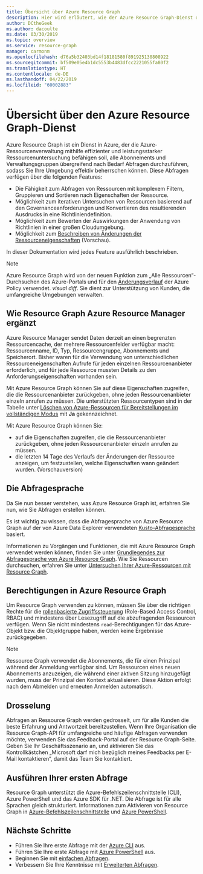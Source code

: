 ```yaml
---
title: Übersicht über Azure Resource Graph
description: Hier wird erläutert, wie der Azure Resource Graph-Dienst das komplexe bedarfsabhängige Abfragen von Ressourcen ermöglicht.
author: DCtheGeek
ms.author: dacoulte
ms.date: 03/30/2019
ms.topic: overview
ms.service: resource-graph
manager: carmonm
ms.openlocfilehash: d76a5b32403bd14f18181580f891925130808922
ms.sourcegitcommit: bf509e05e4b1dc5553b4483dfcc2221055fa80f2
ms.translationtype: HT
ms.contentlocale: de-DE
ms.lasthandoff: 04/22/2019
ms.locfileid: "60002883"
---
```

# <a name="overview-of-the-azure-resource-graph-service"></a>Übersicht über den Azure Resource Graph-Dienst

Azure Resource Graph ist ein Dienst in Azure, der die Azure-Ressourcenverwaltung mithilfe effizienter und leistungsstarker Ressourcenuntersuchung befähigen soll, alle Abonnements und Verwaltungsgruppen übergreifend nach Bedarf Abfragen durchzuführen, sodass Sie Ihre Umgebung effektiv beherrschen können. Diese Abfragen verfügen über die folgenden Features:

- Die Fähigkeit zum Abfragen von Ressourcen mit komplexem Filtern, Gruppieren und Sortieren nach Eigenschaften der Ressource.
- Möglichkeit zum iterativen Untersuchen von Ressourcen basierend auf den Governanceanforderungen und Konvertieren des resultierenden Ausdrucks in eine Richtliniendefinition.
- Möglichkeit zum Bewerten der Auswirkungen der Anwendung von Richtlinien in einer großen Cloudumgebung.
- Möglichkeit zum [Beschreiben von Änderungen der Ressourceneigenschaften](./how-to/get-resource-changes.md) (Vorschau).

In dieser Dokumentation wird jedes Feature ausführlich beschrieben.

> [!NOTE]
> Azure Resource Graph wird von der neuen Funktion zum „Alle Ressourcen“-Durchsuchen des Azure-Portals und für den [Änderungsverlauf](../policy/how-to/determine-non-compliance.md#change-history-preview) der Azure Policy verwendet.
> _visual diff_. Sie dient zur Unterstützung von Kunden, die umfangreiche Umgebungen verwalten.

## <a name="how-does-resource-graph-complement-azure-resource-manager"></a>Wie Resource Graph Azure Resource Manager ergänzt

Azure Resource Manager sendet Daten derzeit an einen begrenzten Ressourcencache, der mehrere Ressourcenfelder verfügbar macht: Ressourcenname, ID, Typ, Ressourcengruppe, Abonnements und Speicherort. Bisher waren für die Verwendung von unterschiedlichen Ressourceneigenschaften Aufrufe für jeden einzelnen Ressourcenanbieter erforderlich, und für jede Ressource mussten Details zu den Anforderungseigenschaften vorhanden sein.

Mit Azure Resource Graph können Sie auf diese Eigenschaften zugreifen, die die Ressourcenanbieter zurückgeben, ohne jeden Ressourcenanbieter einzeln anrufen zu müssen. Die unterstützten Ressourcentypen sind in der Tabelle unter [Löschen von Azure-Ressourcen für Bereitstellungen im vollständigen Modus](../../azure-resource-manager/complete-mode-deletion.md) mit **Ja** gekennzeichnet.

Mit Azure Resource Graph können Sie:

- auf die Eigenschaften zugreifen, die die Ressourcenanbieter zurückgeben, ohne jeden Ressourcenanbieter einzeln anrufen zu müssen.
- die letzten 14 Tage des Verlaufs der Änderungen der Ressource anzeigen, um festzustellen, welche Eigenschaften wann geändert wurden. (Vorschauversion)

## <a name="the-query-language"></a>Die Abfragesprache

Da Sie nun besser verstehen, was Azure Resource Graph ist, erfahren Sie nun, wie Sie Abfragen erstellen können.

Es ist wichtig zu wissen, dass die Abfragesprache von Azure Resource Graph auf der von Azure Data Explorer verwendeten [Kusto-Abfragesprache](../../data-explorer/data-explorer-overview.md) basiert.

Informationen zu Vorgängen und Funktionen, die mit Azure Resource Graph verwendet werden können, finden Sie unter [Grundlegendes zur Abfragesprache von Azure Resource Graph](./concepts/query-language.md).
Wie Sie Ressourcen durchsuchen, erfahren Sie unter [Untersuchen Ihrer Azure-Ressourcen mit Resource Graph](./concepts/explore-resources.md).

## <a name="permissions-in-azure-resource-graph"></a>Berechtigungen in Azure Resource Graph

Um Resource Graph verwenden zu können, müssen Sie über die richtigen Rechte für die [rollenbasierte Zugriffssteuerung](../../role-based-access-control/overview.md) (Role-Based Access Control, RBAC) und mindestens über Lesezugriff auf die abzufragenden Ressourcen verfügen. Wenn Sie nicht mindestens `read`-Berechtigungen für das Azure-Objekt bzw. die Objektgruppe haben, werden keine Ergebnisse zurückgegeben.

> [!NOTE]
> Ressource Graph verwendet die Abonnements, die für einen Prinzipal während der Anmeldung verfügbar sind. Um Ressourcen eines neuen Abonnements anzuzeigen, die während einer aktiven Sitzung hinzugefügt wurden, muss der Prinzipal den Kontext aktualisieren. Diese Aktion erfolgt nach dem Abmelden und erneuten Anmelden automatisch.

## <a name="throttling"></a>Drosselung

Abfragen an Ressource Graph werden gedrosselt, um für alle Kunden die beste Erfahrung und Antwortzeit bereitzustellen. Wenn Ihre Organisation die Resource Graph-API für umfangreiche und häufige Abfragen verwenden möchte, verwenden Sie das Feedback-Portal auf der Resource Graph-Seite. Geben Sie Ihr Geschäftsszenario an, und aktivieren Sie das Kontrollkästchen „Microsoft darf mich bezüglich meines Feedbacks per E-Mail kontaktieren“, damit das Team Sie kontaktiert.

## <a name="running-your-first-query"></a>Ausführen Ihrer ersten Abfrage

Resource Graph unterstützt die Azure-Befehlszeilenschnittstelle (CLI), Azure PowerShell und das Azure SDK für .NET. Die Abfrage ist für alle Sprachen gleich strukturiert. Informationen zum Aktivieren von Resource Graph in [Azure-Befehlszeilenschnittstelle](first-query-azurecli.md#add-the-resource-graph-extension) und [Azure PowerShell](first-query-powershell.md#add-the-resource-graph-module).

## <a name="next-steps"></a>Nächste Schritte

- Führen Sie Ihre erste Abfrage mit der [Azure CLI](first-query-azurecli.md) aus.
- Führen Sie Ihre erste Abfrage mit [Azure PowerShell](first-query-powershell.md) aus.
- Beginnen Sie mit [einfachen Abfragen](./samples/starter.md).
- Verbessern Sie Ihre Kenntnisse mit [Erweiterten Abfragen](./samples/advanced.md).